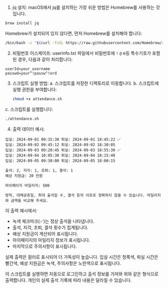 
1. jq 설치:
macOS에서 jq를 설치하는 가장 쉬운 방법은 Homebrew를 사용하는 것입니다.

```bash
brew install jq
```

Homebrew가 설치되어 있지 않다면, 먼저 Homebrew를 설치해야 합니다:

```bash
/bin/bash -c "$(curl -fsSL https://raw.githubusercontent.com/Homebrew/install/HEAD/install.sh)"
```

2. 비밀번호 이스케이프:
userinfo.txt 파일에서 비밀번호에 `!` `@` e등 특수기호가 포함된 경우, 다음과 같이 처리합니다:

```
userId=your_username
passwd=your^!passw^!ord
```

3. 스크립트 실행 방법:
a. 스크립트를 저장한 디렉토리로 이동합니다.
b. 스크립트에 실행 권한을 부여합니다:
   ```bash
   chmod +x attendance.sh
   ```
c. 스크립트를 실행합니다:
   ```bash
   ./attendance.sh
   ```

4. 출력 데이터 예시:





```
입실: 2024-09-01 09:15:30 퇴실: 2024-09-01 18:45:22 ✅
입실: 2024-09-02 09:45:12 퇴실: 2024-09-02 18:30:05
입실: 2024-09-03 09:20:45 퇴실: 2024-09-03 18:55:30 ✅
입실: 2024-09-04 10:05:30 퇴실: 2024-09-04 18:15:40
입실: 2024-09-05 09:30:00 퇴실: 2024-09-05 18:00:15

출석: 2, 지각: 1, 조퇴: 1, 결석: 1
예상 지원금: 20 만원

마이페이지 마일리지: 500

방학, 대체공휴일, 최대 출석일 수, 결석 등의 이유로 정확하지 않을 수 있습니다. 마일리지와 금액을 비교해 주세요.
```


이 출력 예시에서:
- 녹색 체크마크(✅)는 정상 출석을 나타냅니다.
- 출석, 지각, 조퇴, 결석 횟수가 집계됩니다.
- 예상 지원금이 계산되어 표시됩니다.
- 마이페이지의 마일리지 정보가 표시됩니다.
- 마지막으로 주의사항이 표시됩니다.

실제 출력은 컬러로 표시되어 더 가독성이 높습니다. 입실 시간은 청록색, 퇴실 시간은 빨간색, 예상 지원금은 녹색, 주의사항은 노란색으로 표시됩니다.

이 스크립트를 실행하면 자동으로 로그인하고 출석 정보를 가져와 위와 같은 형식으로 출력합니다. 개인의 실제 출석 기록에 따라 내용은 달라질 수 있습니다.

